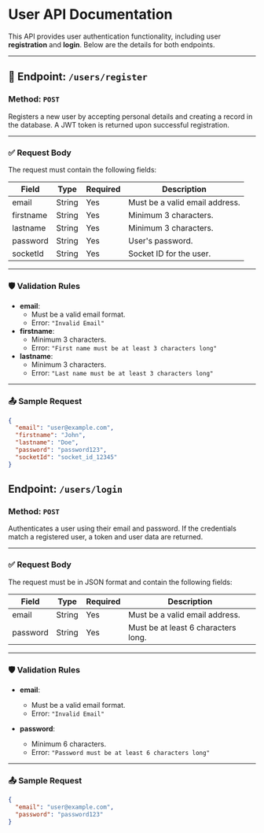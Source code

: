 # User API Documentation

This API provides user authentication functionality, including user **registration** and **login**. Below are the details for both endpoints.

---

## 📌 Endpoint: `/users/register`

### Method: `POST`

Registers a new user by accepting personal details and creating a record in the database. A JWT token is returned upon successful registration.

---

### ✅ Request Body

The request must contain the following fields:

| Field      | Type   | Required | Description                             |
|------------|--------|----------|-----------------------------------------|
| email      | String | Yes      | Must be a valid email address.          |
| firstname  | String | Yes      | Minimum 3 characters.                   |
| lastname   | String | Yes      | Minimum 3 characters.                   |
| password   | String | Yes      | User's password.                        |
| socketId   | String | Yes      | Socket ID for the user.                 |

---

### 🛡️ Validation Rules

- **email**:
  - Must be a valid email format.
  - Error: `"Invalid Email"`
- **firstname**:
  - Minimum 3 characters.
  - Error: `"First name must be at least 3 characters long"`
- **lastname**:
  - Minimum 3 characters.
  - Error: `"Last name must be at least 3 characters long"`

---

### 📤 Sample Request

```json
{
  "email": "user@example.com",
  "firstname": "John",
  "lastname": "Doe",
  "password": "password123",
  "socketId": "socket_id_12345"
}
```
## Endpoint: `/users/login`

### Method: `POST`

Authenticates a user using their email and password. If the credentials match a registered user, a token and user data are returned.

---

### ✅ Request Body

The request must be in JSON format and contain the following fields:

| Field    | Type   | Required | Description                             |
|----------|--------|----------|-----------------------------------------|
| email    | String | Yes      | Must be a valid email address.          |
| password | String | Yes      | Must be at least 6 characters long.     |

---

### 🛡️ Validation Rules

- **email**:
  - Must be a valid email format.
  - Error: `"Invalid Email"`

- **password**:
  - Minimum 6 characters.
  - Error: `"Password must be at least 6 characters long"`

---

### 📤 Sample Request

```json
{
  "email": "user@example.com",
  "password": "password123"
}
